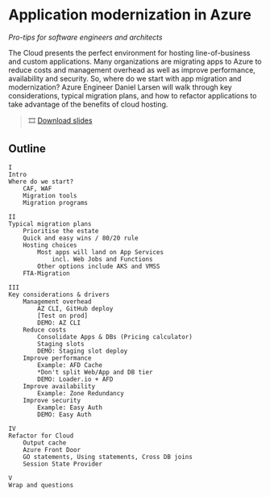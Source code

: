 # Application modernization in Azure

_Pro-tips for software engineers and architects_

The Cloud presents the perfect environment for hosting line-of-business and custom applications. Many organizations are migrating apps to Azure to reduce costs and management overhead as well as improve performance, availability and security. So, where do we start with app migration and modernization? Azure Engineer Daniel Larsen will walk through key considerations, typical migration plans, and how to refactor applications to take advantage of the benefits of cloud hosting.

> 🎞 [Download slides](./App-mod-2020.pdf)

## Outline

```
I
Intro
Where do we start?
    CAF, WAF
	Migration tools
	Migration programs

II
Typical migration plans
	Prioritise the estate
	Quick and easy wins / 80/20 rule
	Hosting choices
        Most apps will land on App Services
            incl. Web Jobs and Functions 
        Other options include AKS and VMSS
	FTA-Migration

III
Key considerations & drivers
	Management overhead
		AZ CLI, GitHub deploy
		[Test on prod]
        DEMO: AZ CLI
	Reduce costs
		Consolidate Apps & DBs (Pricing calculator)
		Staging slots
        DEMO: Staging slot deploy
	Improve performance
		Example: AFD Cache
		*Don't split Web/App and DB tier
        DEMO: Loader.io + AFD
	Improve availability
		Example: Zone Redundancy
	Improve security
		Example: Easy Auth
        DEMO: Easy Auth

IV
Refactor for Cloud
	Output cache
	Azure Front Door
	GO statements, Using statements, Cross DB joins
	Session State Provider

V
Wrap and questions
```